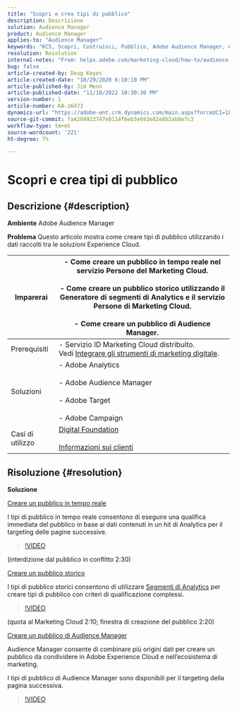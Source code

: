 ```yaml
---
title: "Scopri e crea tipi di pubblico"
description: Descrizione
solution: Audience Manager
product: Audience Manager
applies-to: "Audience Manager"
keywords: "KCS, Scopri, Costruisci, Pubblico, Adobe Audience Manager, Come"
resolution: Resolution
internal-notes: "From: helpx.adobe.com/marketing-cloud/how-to/audience-discovery.html"
bug: false
article-created-by: Doug Keyes
article-created-date: "10/29/2020 6:10:10 PM"
article-published-by: Jim Menn
article-published-date: "11/18/2022 10:30:30 PM"
version-number: 1
article-number: KA-16473
dynamics-url: "https://adobe-ent.crm.dynamics.com/main.aspx?forceUCI=1&pagetype=entityrecord&etn=knowledgearticle&id=279bbdfa-111a-eb11-a813-000d3a5937f3"
source-git-commit: fa4204923747e0114f6eb3e693e02e8b2ab8e7c3
workflow-type: tm+mt
source-wordcount: '221'
ht-degree: 7%

---
```


# Scopri e crea tipi di pubblico

## Descrizione {#description}


<b>Ambiente</b>
Adobe Audience Manager

<b>Problema</b>
Questo articolo mostra come creare tipi di pubblico utilizzando i dati raccolti tra le soluzioni Experience Cloud.


| Imparerai | - Come creare un pubblico in tempo reale nel servizio Persone del Marketing Cloud.<br><br>- Come creare un pubblico storico utilizzando il Generatore di segmenti di Analytics e il servizio Persone di Marketing Cloud.<br><br>- Come creare un pubblico di Audience Manager. |
| --- | --- |
| Prerequisiti | - Servizio ID Marketing Cloud distribuito. Vedi [Integrare gli strumenti di marketing digitale](https://helpx.adobe.com/marketing-cloud/how-to/tool-integration.html). |
| Soluzioni | - Adobe Analytics<br><br>- Adobe Audience Manager<br><br>- Adobe Target<br><br>- Adobe Campaign |
| Casi di utilizzo | [Digital Foundation](https://helpx.adobe.com/marketing-cloud/how-to/digital-foundation.html)<br><br>[Informazioni sui clienti](https://helpx.adobe.com/marketing-cloud/how-to/customer-intelligence.html) |





## Risoluzione {#resolution}


<b>Soluzione</b>

<u>Creare un pubblico in tempo reale</u>

I tipi di pubblico in tempo reale consentono di eseguire una qualifica immediata del pubblico in base ai dati contenuti in un hit di Analytics per il targeting delle pagine successive.




>[!VIDEO](https://video.tv.adobe.com/v/17804t1/)



(interdizione dal pubblico in conflitto 2:30)



<u>Creare un pubblico storico</u>

I tipi di pubblico storici consentono di utilizzare [Segmenti di Analytics](https://docs.adobe.com/content/help/it-IT/analytics/components/segmentation/seg-home.translate.html) per creare tipi di pubblico con criteri di qualificazione complessi.




>[!VIDEO](https://video.tv.adobe.com/v/17805/)



(quota al Marketing Cloud 2:10; finestra di creazione del pubblico 2:20)

<u>Creare un pubblico di Audience Manager</u>

Audience Manager consente di combinare più origini dati per creare un pubblico da condividere in Adobe Experience Cloud e nell’ecosistema di marketing.

I tipi di pubblico di Audience Manager sono disponibili per il targeting della pagina successiva.




>[!VIDEO](https://video.tv.adobe.com/v/18113t1/)


